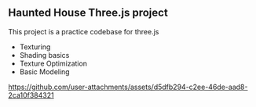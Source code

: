 ## Haunted House Three.js project

This project is a practice codebase for three.js

- Texturing
- Shading basics
- Texture Optimization
- Basic Modeling

https://github.com/user-attachments/assets/d5dfb294-c2ee-46de-aad8-2ca10f384321

